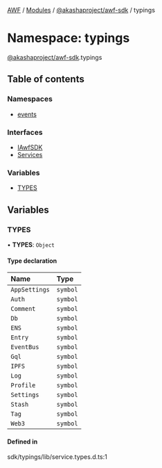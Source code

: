 [AWF](../README.md) / [Modules](../modules.md) / [@akashaproject/awf-sdk](akashaproject_awf_sdk.md) / typings

# Namespace: typings

[@akashaproject/awf-sdk](akashaproject_awf_sdk.md).typings

## Table of contents

### Namespaces

- [events](akashaproject_awf_sdk.typings.events.md)

### Interfaces

- [IAwfSDK](../interfaces/akashaproject_awf_sdk.typings.IAwfSDK.md)
- [Services](../interfaces/akashaproject_awf_sdk.typings.Services.md)

### Variables

- [TYPES](akashaproject_awf_sdk.typings.md#types)

## Variables

### TYPES

• **TYPES**: `Object`

#### Type declaration

| Name | Type |
| :------ | :------ |
| `AppSettings` | `symbol` |
| `Auth` | `symbol` |
| `Comment` | `symbol` |
| `Db` | `symbol` |
| `ENS` | `symbol` |
| `Entry` | `symbol` |
| `EventBus` | `symbol` |
| `Gql` | `symbol` |
| `IPFS` | `symbol` |
| `Log` | `symbol` |
| `Profile` | `symbol` |
| `Settings` | `symbol` |
| `Stash` | `symbol` |
| `Tag` | `symbol` |
| `Web3` | `symbol` |

#### Defined in

sdk/typings/lib/service.types.d.ts:1
